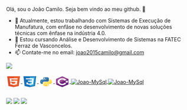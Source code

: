 Olá, sou o João Camilo. Seja bem vindo ao meu github.  👋


- 🔭 Atualmente, estou trabalhando com Sistemas de Execução de Manufatura, com enfâse no desenvolvimento de novas soluções técnicas com ênfase na indústria 4.0.
- 🌱 Estou cursando Análise e Desenvolvimento de Sistemas na FATEC Ferraz de Vasconcelos.
- 📫 Contate-me no email: joao2015camilo@gmail.com

<div align="left">
  <a href="https://github.com/Joao2805">
  <img height="180em" src="https://github-readme-stats.vercel.app/api?username=Joao2805&show_icons=true&theme=dark&include_all_commits=true&count_private=true"/>
    
</div>
  
  <div style="display: inline_block"><br>
  <img align="center" alt="Joao-HTML" height="30" width="40" src="https://raw.githubusercontent.com/devicons/devicon/master/icons/html5/html5-original.svg">
  <img align="center" alt="Joao-CSS" height="30" width="40" src="https://raw.githubusercontent.com/devicons/devicon/master/icons/css3/css3-original.svg">
  <img align="center" alt="Joao-Python" height="30" width="40" src="https://raw.githubusercontent.com/devicons/devicon/master/icons/python/python-original.svg">
  <img align="center" alt="Joao-Csharp" height="30" width="40" src="https://raw.githubusercontent.com/devicons/devicon/master/icons/csharp/csharp-original.svg">
  <img align="center" alt="Joao-MySql" height="30" width="40" src="https://cdn.jsdelivr.net/gh/devicons/devicon/icons/cplusplus/cplusplus-original.svg">
  <img align="center" alt="Joao-MySql" height="30" width="40" src="https://cdn.jsdelivr.net/gh/devicons/devicon/icons/mysql/mysql-original-wordmark.svg">
    
    
</div>
  
   ##
 
<div> 
  <a href="https://instagram.com/joaooccamilo" target="_blank"><img src="https://img.shields.io/badge/-Instagram-%23E4405F?style=for-the-badge&logo=instagram&logoColor=white" target="_blank"></a>
  <a href = "mailto:joao2015camilo@gmail.com"><img src="https://img.shields.io/badge/-Gmail-%23333?style=for-the-badge&logo=gmail&logoColor=white" target="_blank"></a>
  <a href="https://www.linkedin.com/in/joao-camilo" target="_blank"><img src="https://img.shields.io/badge/-LinkedIn-%230077B5?style=for-the-badge&logo=linkedin&logoColor=white" target="_blank"></a> 
 
 
 
</div>
